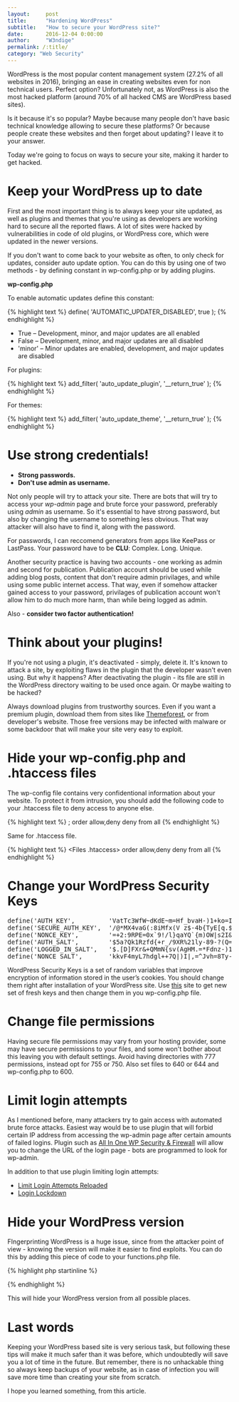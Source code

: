 ```yaml
---
layout:     post
title:      "Hardening WordPress"
subtitle:   "How to secure your WordPress site?"
date:       2016-12-04 0:00:00
author:     "W3ndige"
permalink: /:title/
category: "Web Security"
---
```


<p>WordPress is the most popular content management system (27.2% of all websites in 2016), bringing an ease in creating websites even for non technical users. Perfect option? Unfortunately not, as WordPress is also the most hacked platform (around 70% of all hacked CMS are WordPress based sites). </p>

<p>Is it because it's so popular? Maybe because many people don't have basic technical knowledge allowing to secure these platforms? Or because people create these websites and then forget about updating? I leave it to your answer. </p>

<p>Today we're going to focus on ways to secure your site, making it harder to get hacked. </p>

<h1>Keep your WordPress up to date</h1>

<p>First and the most important thing is to always keep your site updated, as well as plugins and themes that you're using as developers are working hard to secure all the reported flaws. A lot of sites were hacked by vulnerabilities in code of old plugins, or WordPress core, which were updated in the newer versions. </p>

<p>If you don't want to come back to your website as often, to only check for updates, consider auto update option. You can do this by using one of two methods - by defining constant in wp-config.php or by adding plugins. </p>

<b>wp-config.php</b>

<p>To enable automatic updates define this constant: </p>

{% highlight text %}
define( 'AUTOMATIC_UPDATER_DISABLED', true );
{% endhighlight %}

<ul>
<li>True – Development, minor, and major updates are all enabled</li>
<li>False – Development, minor, and major updates are all disabled</li>
<li>'minor' – Minor updates are enabled, development, and major updates are disabled</li>
</ul>
<p>For plugins: </p>

{% highlight text %}
add_filter( 'auto_update_plugin', '__return_true' );
{% endhighlight %}

<p>For themes: </p>

{% highlight text %}
add_filter( 'auto_update_theme', '__return_true' );
{% endhighlight %}

<h1>Use strong credentials!</h1>
<ul>
<li><b>Strong passwords.</b></li>
<li><b>Don't use admin as username.</b></li>
</ul>

<p>Not only people will try to attack your site. There are bots that will try to access your <i>wp-admin</i> page and brute force your password, preferably using <i>admin</i> as username. So it's essential to have strong password, but also by changing the username to something less obvious. That way attacker will also have to find it, along with the password.  </p>

<p>For passwords, I can reccomend generators from apps like KeePass or LastPass. Your password have to be <b>CLU</b>: Complex. Long. Unique.</p>

<p>Another security practice is having two accounts - one working as admin and second for publication. Publication account should be used while adding blog posts, content that don't require admin privilages, and while using some public internet access. That way, even if somehow attacker gained access to your password, privilages of publication account won't allow him to do much more harm, than while being logged as admin. </p>

<p>Also - <b>consider two factor authentication!</b></p>

<h1>Think about your plugins!</h1>

<p>If you're not using a plugin, it's deactivated - simply, delete it. It's known to attack a site, by exploiting flaws in the plugin that the developer wasn't even using. But why it happens? After deactivating the plugin - its file are still in the WordPress directory waiting to be used once again. Or maybe waiting to be hacked? </p>

<p>Always download plugins from trustworthy sources. Even if you want a premium plugin, download them from sites like <a href="https://themeforest.net/">Themeforest</a>, or from developer's website. Those free versions may be infected with malware or some backdoor that will make your site very easy to exploit. </p>

<h1>Hide your wp-config.php and .htaccess files</h1>
<p>The wp-config file contains very confidentional information about your website. To protect it from intrusion, you should add the following code to your .htaccess file to deny access to anyone else. </p>

{% highlight text %}
<Files wp-config.php>;
order allow,deny
deny from all
</Files>
{% endhighlight %}
<p>Same for .htaccess file.</p>

{% highlight text %}
<Files .htaccess>
order allow,deny
deny from all
</Files>
{% endhighlight %}

<h1>Change your WordPress Security Keys</h1>

<pre>
define('AUTH_KEY',         'VatTc3WfW~dKdE~m=Hf_bvaH-)1+ko=IQ:!oiYW}o1H+[;LgP[QC981U+{K2w0d+');
define('SECURE_AUTH_KEY',  '/@*MX4vaG(:8iMfx(V z$-4b<N;_((cA `nv/~,*tKiO6W}hUf+ t]rL[I9,m^o|');
define('LOGGED_IN_KEY',    'c$Ou*1`?^+(:I4=Lpy6aD-HMl/1Jdg9y-J$1^(V+o>{TyE[q.$)Rtvm:q5j_itG.');
define('NONCE_KEY',        '=+2:9RPE=0x`9!/l}qaYQ`{m)OW|s2I&Hnk=O4/;gwh}I+WGJCk2PmHK{1CIjhDm');
define('AUTH_SALT',        '$5a?Qk1Rzfd{+r_/9XR%2<P+f1^QlQ|pJXMX>1ly-8<n%1J#IaE+O9xy=8(x/AWU');
define('SECURE_AUTH_SALT', 'iehUhOYms(1fQzpacQTrfUR?s;g>9-?(Q=H0s:p!7pT@xmAu/o>90MI2NE1-z-ji');
define('LOGGED_IN_SALT',   '$.[D]<Nm)N[gig#<Dc8|>FXr&+QMmN{sv(AgHM.=*Fdnz-)1YTBAOuJIr94w0Mo3');
define('NONCE_SALT',       'kkv<g?I-JZ+J%xdS!~9vr>F4myL7hdgl++7Q|)I|,=^Jvh=8Ty-iiarrzK)P-sn|');
</pre>

<p>WordPress Security Keys is a set of random variables that improve encryption of information stored in the user’s cookies. You should change them right after installation of your WordPress site. Use <a href="https://api.wordpress.org/secret-key/1.1/salt">this</a> site to get new set of fresh keys and then change them in you wp-config.php file.  </p>

<h1>Change file permissions</h1>

<p>Having secure file permissions may vary from your hosting provider, some may have secure permissions to your files, and some won't bother about this leaving you with default settings. Avoid having directories with 777 permissions, instead opt for 755 or 750. Also set files to 640 or 644 and wp-config.php to 600.</p>

<h1>Limit login attempts</h1>

<p>As I mentioned before, many attackers try to gain access with automated brute force attacks. Easiest way would be to use plugin that will forbid certain IP address from accessing the wp-admin page after certain amounts of failed logins. Plugin such as <a href="https://wordpress.org/plugins/all-in-one-wp-security-and-firewall/">All In One WP Security & Firewall</a> will allow you to change the URL of the login page - bots are programmed to look for wp-admin. </p>

<p>In addition to that use plugin limiting login attempts: </p>
<ul>
<li><a href="https://wordpress.org/plugins/limit-login-attempts-reloaded/">Limit Login Attempts Reloaded</a></li>
<li><a href="https://wordpress.org/plugins/login-lockdown/">Login Lockdown</a></li>
</ul>

<h1>Hide your WordPress version</h1>

<p>FIngerprinting WordPress is a huge issue, since from the attacker point of view - knowing the version will make it easier to find exploits. You can do this by adding this piece of code to your functions.php file. </p>

{% highlight php startinline %}
<?php
/* Hide WP version strings from scripts and styles
 * @return {string} $src
 * @filter script_loader_src
 * @filter style_loader_src
 */
function fjarrett_remove_wp_version_strings( $src ) {
     global $wp_version;
     parse_str(parse_url($src, PHP_URL_QUERY), $query);
     if ( !empty($query['ver']) && $query['ver'] === $wp_version ) {
          $src = remove_query_arg('ver', $src);
     }
     return $src;
}
add_filter( 'script_loader_src', 'fjarrett_remove_wp_version_strings' );
add_filter( 'style_loader_src', 'fjarrett_remove_wp_version_strings' );

/* Hide WP version strings from generator meta tag */
function wpmudev_remove_version() {
return '';
}
add_filter('the_generator', 'wpmudev_remove_version');
?>
{% endhighlight %}

<p>This will hide your WordPress version from all possible places. </p>

<h1>Last words</h1>

<p>Keeping your WordPress based site is very serious task, but following these tips will make it much safer than it was before, which undoubtedly will save you a lot of time in the future. But remember, there is no unhackable thing so always keep backups of your website, as in case of infection you will save more time than creating your site from scratch.  </p>

<p>I hope you learned something, from this article. </p>
